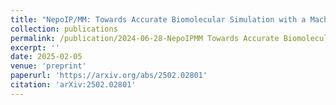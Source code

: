 ```yaml
---
title: "NepoIP/MM: Towards Accurate Biomolecular Simulation with a Machine Learning/Molecular Mechanics Model Incorporating Polarization Effects"
collection: publications
permalink: /publication/2024-06-28-NepoIPMM Towards Accurate Biomolecular Simulation with a Machine LearningMolecular Mechanics Model Incorporating Polarization Effects
excerpt: ''
date: 2025-02-05
venue: 'preprint'
paperurl: 'https://arxiv.org/abs/2502.02801'
citation: 'arXiv:2502.02801'
---
```


